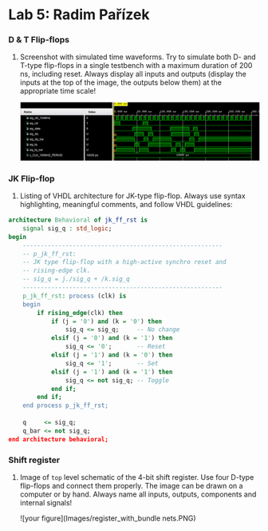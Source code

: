 # Lab 5: Radim Pařízek

### D & T Flip-flops

1. Screenshot with simulated time waveforms. Try to simulate both D- and T-type flip-flops in a single testbench with a maximum duration of 200 ns, including reset. Always display all inputs and outputs (display the inputs at the top of the image, the outputs below them) at the appropriate time scale!

   ![your figure](Images/D_T_waveforms.PNG)

### JK Flip-flop

1. Listing of VHDL architecture for JK-type flip-flop. Always use syntax highlighting, meaningful comments, and follow VHDL guidelines:

```vhdl
architecture Behavioral of jk_ff_rst is
    signal sig_q : std_logic;
begin
    --------------------------------------------------------
    -- p_jk_ff_rst:
    -- JK type flip-flop with a high-active synchro reset and
    -- rising-edge clk.
    -- sig_q = j./sig_q + /k.sig_q
    --------------------------------------------------------
    p_jk_ff_rst: process (clk) is
    begin
        if rising_edge(clk) then
            if (j = '0') and (k = '0') then
                sig_q <= sig_q;     -- No change
            elsif (j = '0') and (k = '1') then
                sig_q <= '0';       -- Reset
            elsif (j = '1') and (k = '0') then
                sig_q <= '1';       -- Set
            elsif (j = '1') and (k = '1') then
                sig_q <= not sig_q; -- Toggle
            end if;
        end if;
    end process p_jk_ff_rst;

    q     <= sig_q;
    q_bar <= not sig_q;
end architecture behavioral;
```

### Shift register

1. Image of `top` level schematic of the 4-bit shift register. Use four D-type flip-flops and connect them properly. The image can be drawn on a computer or by hand. Always name all inputs, outputs, components and internal signals!

   ![your figure](Images/register_with_bundle nets.PNG)

